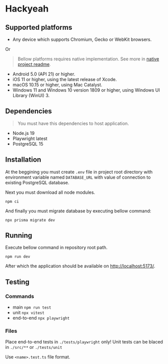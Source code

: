 # Hackyeah

## Supported platforms
- Any device which supports Chromium, Gecko or WebKit browsers.

Or
> Bellow platforms requires native implementation. See more in [native project readme](Native/README.md).
- Android 5.0 (API 21) or higher.
- iOS 11 or higher, using the latest release of Xcode.
- macOS 10.15 or higher, using Mac Catalyst.
- Windows 11 and Windows 10 version 1809 or higher, using Windows UI Library (WinUI) 3.

## Dependencies
> You must have this dependencies to host application.
- Node.js 19
- Playwright latest
- PostgreSQL 15

## Installation
At the beggining you must create `.env` file in project root directory with environment variable named `DATABASE_URL` with value of connection to existing PostgreSQL database.

Next you must download all node modules.
```
npm ci
```

And finally you must migrate database by executing bellow command:
```
npx prisma migrate dev
```

## Running
Execute bellow command in repository root path.
```
npm run dev
```
After which the application should be available on [http://localhost:5173/]().

## Testing

### Commands

-   main `npm run test`
-   unit `npx vitest`
-   end-to-end `npx playwright`

### Files

Place end-to-end tests in `./tests/playwright` only!
Unit tests can be blaced in `./src/**` or `./tests/unit`

Use `<name>.test.ts` file format.
